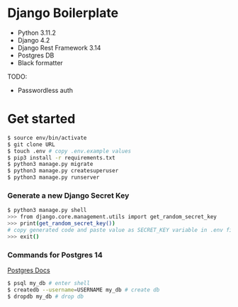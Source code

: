 # Django Boilerplate

- Python 3.11.2
- Django 4.2
- Django Rest Framework 3.14
- Postgres DB
- Black formatter

TODO:
- Passwordless auth


# Get started

```bash
$ source env/bin/activate
$ git clone URL
$ touch .env # copy .env.example values
$ pip3 install -r requirements.txt
$ python3 manage.py migrate
$ python3 manage.py createsuperuser
$ python3 manage.py runserver
```

### Generate a new Django Secret Key

```bash
$ python3 manage.py shell
>>> from django.core.management.utils import get_random_secret_key
>>> print(get_random_secret_key()) 
# copy generated code and paste value as SECRET_KEY variable in .env file
>>> exit()
```


### Commands for Postgres 14
[Postgres Docs](https://www.postgresql.org/docs/14/)

```bash
$ psql my_db # enter shell
$ createdb --username=USERNAME my_db # create db
$ dropdb my_db # drop db
```
